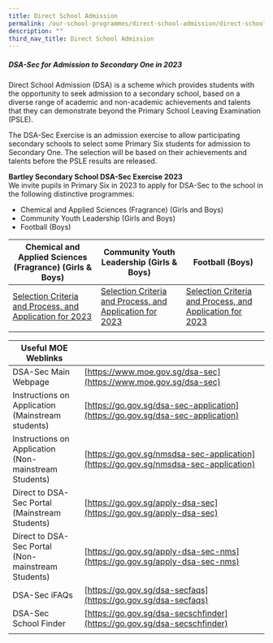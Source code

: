 ```yaml
---
title: Direct School Admission
permalink: /our-school-programmes/direct-school-admission/direct-school-admission/
description: ""
third_nav_title: Direct School Admission
---
```

##### DSA-Sec for Admission to Secondary One in 2023 <br> 
Direct School Admission (DSA) is a scheme which provides students with the opportunity to seek admission to a secondary school, based on a diverse range of academic and non-academic achievements and talents that they can demonstrate beyond the Primary School Leaving Examination (PSLE).

The DSA-Sec Exercise is an admission exercise to allow participating secondary schools to select some Primary Six  students for admission to Secondary One. The selection will be based on their achievements and talents before the PSLE results are released.

**Bartley Secondary School DSA-Sec Exercise 2023** <br>
We invite pupils in Primary Six in 2023 to apply for DSA-Sec to the school in the following distinctive programmes:
* Chemical and Applied Sciences (Fragrance) (Girls and Boys)
* Community Youth Leadership (Girls and Boys)
* Football (Boys)<br>


|Chemical and Applied Sciences (Fragrance) (Girls &amp; Boys) | Community Youth Leadership (Girls &amp; Boys) | Football (Boys) |
| -------- | -------- | -------- |
| [Selection Criteria and Process, and Application for 2023](https://staging.d2dbd9z2fz7m9o.amplifyapp.com/our-signature-programmes/direct-school-admission/applied-learning-programme/)     | [Selection Criteria and Process, and Application for 2023](https://staging.d2dbd9z2fz7m9o.amplifyapp.com/our-signature-programmes/direct-school-admission/learning-for-life-programme/)    | [Selection Criteria and Process, and Application for 2023](https://staging.d2dbd9z2fz7m9o.amplifyapp.com/our-signature-programmes/direct-school-admission/football/)| 
||

| Useful MOE Weblinks |  |
|---|---|
|  DSA-Sec Main Webpage | [https://www.moe.gov.sg/dsa-sec](https://www.moe.gov.sg/dsa-sec) |
| Instructions on Application<br>(Mainstream students) | [https://go.gov.sg/dsa-sec-application](https://go.gov.sg/dsa-sec-application) |
| Instructions on Application<br>(Non-mainstream Students) | [https://go.gov.sg/nmsdsa-sec-application](https://go.gov.sg/nmsdsa-sec-application) |
| Direct to DSA-Sec Portal<br>(Mainstream Students) | [https://go.gov.sg/apply-dsa-sec](https://go.gov.sg/apply-dsa-sec) |
| Direct to DSA-Sec Portal <br>(Non-mainstream Students) | [https://go.gov.sg/apply-dsa-sec-nms](https://go.gov.sg/apply-dsa-sec-nms) |
| DSA-Sec iFAQs | [https://go.gov.sg/dsa-secfaqs](https://go.gov.sg/dsa-secfaqs) |
| DSA-Sec School Finder | [https://go.gov.sg/dsa-secschfinder](https://go.gov.sg/dsa-secschfinder) |
| | |